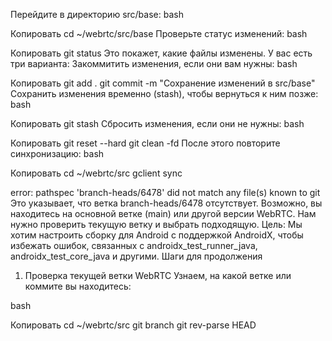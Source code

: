 Перейдите в директорию src/base:
bash

Копировать
cd ~/webrtc/src/base
Проверьте статус изменений:
bash

Копировать
git status
Это покажет, какие файлы изменены.
У вас есть три варианта:
Закоммитить изменения, если они вам нужны:
bash

Копировать
git add .
git commit -m "Сохранение изменений в src/base"
Сохранить изменения временно (stash), чтобы вернуться к ним позже:
bash

Копировать
git stash
Сбросить изменения, если они не нужны:
bash

Копировать
git reset --hard
git clean -fd
После этого повторите синхронизацию:
bash

Копировать
cd ~/webrtc/src
gclient sync


error: pathspec 'branch-heads/6478' did not match any file(s) known to git
Это указывает, что ветка branch-heads/6478 отсутствует. Возможно, вы находитесь на основной ветке (main) или другой версии WebRTC. Нам нужно проверить текущую ветку и выбрать подходящую.
Цель: Мы хотим настроить сборку для Android с поддержкой AndroidX, чтобы избежать ошибок, связанных с androidx_test_runner_java, androidx_test_core_java и другими.
Шаги для продолжения
1. Проверка текущей ветки WebRTC
   Узнаем, на какой ветке или коммите вы находитесь:

bash

Копировать
cd ~/webrtc/src
git branch
git rev-parse HEAD